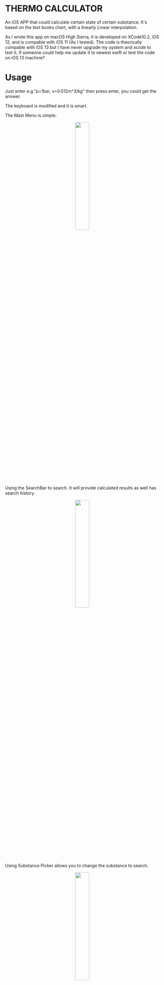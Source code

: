 #  THERMO CALCULATOR
An iOS APP that could calculate certain state of certain substance.
It's based on the text books chart, with a linearly Linear interpolation.

As I wrote this app on macOS High Sierra, it is developed on XCode10.2, iOS 12, and is compable with iOS 11 (As I tested). The code is theorically compable with iOS 13 but I have never upgrade my system and xcode to test it. If someone could help me update it to newest swift or test the code on iOS 13 machine?
# Usage
Just enter e.g."p=1bar, v=0.012m^3/kg" then press enter, you could get the answer.

The keyboard is modified and it is smart.

The Main Menu is simple.

<div div align=center><img src="ThermoCalc/ScreenShots/main_screen.png" width = "30%" height = "30%" /></div>

Using the SearchBar to search. It will provide calculated results as well has search history.

<div div align=center><img src="ThermoCalc/ScreenShots/Search.png" width = "30%" height = "30%" /></div>

Using Substance Picker allows you to change the substance to search.

<div div align=center><img src="ThermoCalc/ScreenShots/Substance_Picker.png" width = "30%" height = "30%" /></div>

And it is compatible with 3D touch Peek&Pop operations.

<div div align=center><img src="ThermoCalc/ScreenShots/3D_touch.png" width = "30%" height = "30%" /></div>

Using swipe to delete search records. Also you could use the delete button to clear all search results.

<div div align=center><img src="ThermoCalc/ScreenShots/DeleteAction.png" width = "30%" height = "30%" /></div>

The App is also compatible to iPad, with providing a large view.

<div div align=center><img src="ThermoCalc/ScreenShots/iPad.png" width = "30%" height = "30%" /></div>

Dynamic keyboard could switch the keyboard type between State input and Decimal Input in portrait mode. 

<div div align=center><img src="ThermoCalc/ScreenShots/Dynamic Keyboard.gif" width = "30%" height = "30%" /></div>

Deleting the Header button always make people forget about input the header. This dynamic button indicator could allows you to touch it and set the header.

<div div align=center><img src="ThermoCalc/ScreenShots/Indicator.gif" width = "30%" height = "30%" /></div>

Horizontal view is designed for landscape orientation of iPhone and all iPads, the keyboard is more straight forward and inproves the efficiency.

<div div align=center><img src="ThermoCalc/ScreenShots/Landscape.gif" width = "100%" height = "100%" /></div>

# Progress
- [x] UI Configuration almost done

- [ ] Datasource setup halfdone.

- [ ] Core aglorithm (In search bar) not started yet.

- [ ] Distribute on App Store

